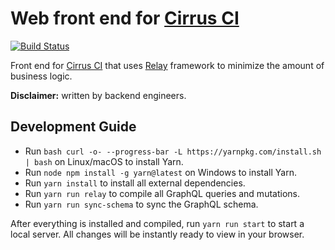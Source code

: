 # Web front end for [Cirrus CI](https://cirrus-ci.com/)

[![Build Status](https://api.cirrus-ci.com/github/cirruslabs/cirrus-ci-web.svg)](https://cirrus-ci.com/github/cirruslabs/cirrus-ci-web)

Front end for [Cirrus CI](https://cirrus-ci.com/) that uses [Relay](https://github.com/facebook/relay) framework
to minimize the amount of business logic.

**Disclaimer:** written by backend engineers.

## Development Guide

* Run `bash curl -o- --progress-bar -L https://yarnpkg.com/install.sh | bash` on Linux/macOS to install Yarn.
* Run `node npm install -g yarn@latest` on Windows to install Yarn.
* Run `yarn install` to install all external dependencies. 
* Run `yarn run relay` to compile all GraphQL queries and mutations.
* Run `yarn run sync-schema` to sync the GraphQL schema.

After everything is installed and compiled, run `yarn run start` to start a local server. All changes will be instantly ready to view in your browser.
